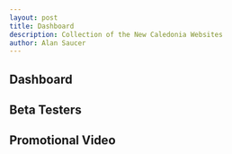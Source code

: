 ```yaml
---
layout: post
title: Dashboard
description: Collection of the New Caledonia Websites
author: Alan Saucer
---
```


## Dashboard

## Beta Testers

## Promotional Video
